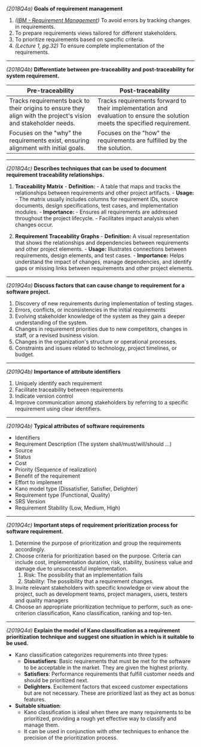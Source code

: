 *(2018Q4a)* **Goals of requirement management**
1. *([IBM - Requirement Management](https://www.ibm.com/topics/what-is-requirements-management#:~:text=Requirements%20management%20provides%20a%20way,project%20throughout%20the%20engineering%20lifecycle.))* To avoid errors by tracking changes in requirements.
3. To prepare requirements views tailored for different stakeholders.
4. To prioritize requirements based on specific criteria.
5. *(Lecture 1, pg.32)* To ensure complete implementation of the requirements.
---
*(2018Q4b)* **Differentiate between pre-traceability and post-traceability for system requirement.**

| Pre-traceability                                                                                                | Post-traceability                                                                                                          |
| --------------------------------------------------------------------------------------------------------------- | -------------------------------------------------------------------------------------------------------------------------- |
| Tracks requirements back to their origins to ensure they align with the project's vision and stakeholder needs. | Tracks requirements forward to their implementation and evaluation to ensure the solution meets the specified requirement. |
| Focuses on the "why" the requirements exist, ensuring alignment with initial goals.                             | Focuses on the "how" the requirements are fulfilled by the the solution.                                                   |

---
*(2018Q4c)* **Describes techniques that can be used to document requirement traceability relationships.**

1. **Traceability Matrix**
	   - **Definition:** 
		   - A table that maps and tracks the relationships between requirements and other project artifacts.
	   - **Usage:** 
		   - The matrix usually includes columns for requirement IDs, source documents, design specifications, test cases, and implementation modules.
	   - **Importance:** 
		   - Ensures all requirements are addressed throughout the project lifecycle.
		   - Facilitates impact analysis when changes occur.

2. **Requirement Traceability Graphs**
	   - **Definition:** A visual representation that shows the relationships and dependencies between requirements and other project elements.
	   - **Usage:** Illustrates connections between requirements, design elements, and test cases.
	   - **Importance:** Helps understand the impact of changes, manage dependencies, and identify gaps or missing links between requirements and other project elements.

---
*(2019Q4a)* **Discuss factors that can cause change to requirement for a software project.**
1. Discovery of new requirements during implementation of testing stages.
2. Errors, conflicts, or inconsistencies in the initial requirements
3. Evolving stakeholder knowledge of the system as they gain a deeper understanding of the system.
6. Changes in requirement priorities due to new competitors, changes in staff, or a revised business vision.
4. Changes in the organization's structure or operational processes.
5. Constraints and issues related to technology, project timelines, or budget.
---
*(2019Q4b)* **Importance of attribute identifiers**
1. Uniquely identify each requirement
2. Facilitate traceability between requirements
3. Indicate version control
4. Improve communication among stakeholders by referring to a specific requirement using clear identifiers.

---
*(2019Q4b)* **Typical attributes of software requirements**
- Identifiers
- Requirement Description (The system shall/must/will/should ...)
- Source
- Status
- Cost
- Priority (Sequence of realization)
- Benefit of the requirement
- Effort to implement
- Kano model type (Dissatisfier, Satisfier, Delighter)
- Requirement type (Functional, Quality)
- SRS Version
- Requirement Stability (Low, Medium, High)

---
*(2019Q4c)* **Important steps of requirement prioritization process for software requirement.**
1. Determine the purpose of prioritization and group the requirements accordingly.
2. Choose criteria for prioritization based on the purpose. Criteria can include cost, implementation duration, risk, stability, business value and damage due to unsuccessful implementation.
	1. Risk: The possibility that an implementation fails
	2. Stability: The possibility that a requirement changes.
3. Invite relevant stakeholders with specific knowledge or view about the project, such as development teams, project managers, users, testers and quality managers
4. Choose an appropriate prioritization technique to perform, such as one-criterion classification, Kano classification, ranking and top-ten.
---
*(2019Q4d)* **Explain the model of Kano classification as a requirement prioritization technique and suggest one situation in which is it suitable to be used.**
- Kano classification categorizes requirements into three types:
	- **Dissatisfiers**: Basic requirements that must be met for the software to be acceptable in the market. They are given the highest priority.
	- **Satisfiers**: Performance requirements that fulfill customer needs and should be prioritized next.
	- **Delighters**. Excitement factors that exceed customer expectations but are not necessary. These are prioritized last as they act as bonus features.
- **Suitable situation**:
	- Kano classification is ideal when there are many requirements to be prioritized, providing a rough yet effective way to classify and manage them.
	- It can be used in conjunction with other techniques to enhance the precision of the prioritization process.